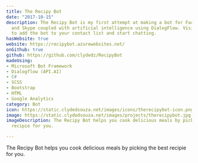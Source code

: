 ```yaml
---
title: The Recipy Bot
date: "2017-10-15"
description: The Recipy Bot is my first attempt at making a bot for Facebook Messenger
  and Skype coupled with artificial intelligence using DialogFlow. Visit the website
  to add the bot to your contact list and start chatting.
hasWebsite: true
website: https://recipybot.azurewebsites.net/
onGithub: true
github: https://github.com/clydedz/RecipyBot
madeUsing:
- Microsoft Bot Framework
- Dialogflow (API.AI)
- C#
- SCSS
- Bootstrap
- HTML
- Google Analytics
category: Bot
icon: https://static.clydedsouza.net/images/icons/therecipybot-icon.png
image: https://static.clydedsouza.net/images/projects/therecipybot.jpg
imageDescription: The Recipy Bot helps you cook delicious meals by picking the best
  recipie for you.

---
```


The Recipy Bot helps you cook delicious meals by picking the best recipie for you.

